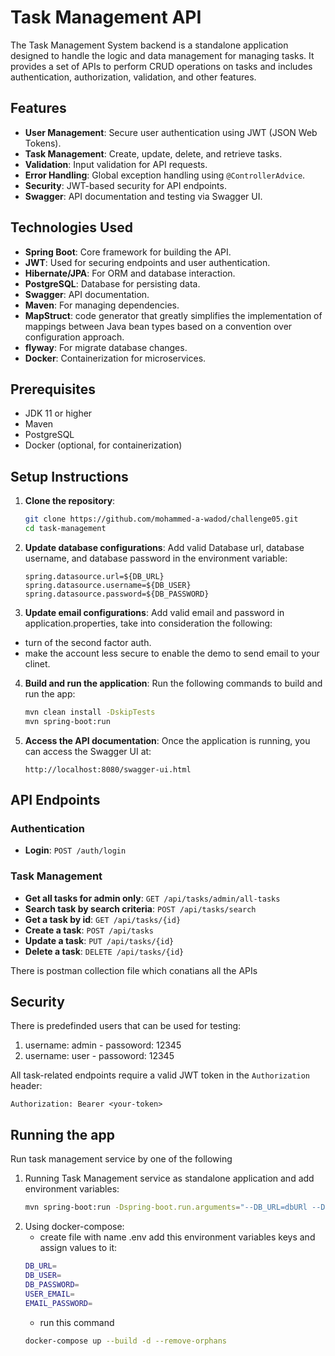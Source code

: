 
# Task Management API

The Task Management System backend is a standalone application designed to handle the logic and data management  for managing tasks. It provides a set of APIs to perform CRUD operations on tasks and includes authentication, authorization, validation, and other features.
## Features

- **User Management**: Secure user authentication using JWT (JSON Web Tokens).
- **Task Management**: Create, update, delete, and retrieve tasks.
- **Validation**: Input validation for API requests.
- **Error Handling**: Global exception handling using `@ControllerAdvice`.
- **Security**: JWT-based security for API endpoints.
- **Swagger**: API documentation and testing via Swagger UI.

## Technologies Used

- **Spring Boot**: Core framework for building the API.
- **JWT**: Used for securing endpoints and user authentication.
- **Hibernate/JPA**: For ORM and database interaction.
- **PostgreSQL**: Database for persisting data.
- **Swagger**: API documentation.
- **Maven**: For managing dependencies.
- **MapStruct**: code generator that greatly simplifies the implementation of mappings between Java bean types based on a convention over configuration approach.
- **flyway**: For migrate database changes.
- **Docker**: Containerization for microservices.

## Prerequisites

- JDK 11 or higher
- Maven
- PostgreSQL
- Docker (optional, for containerization)

## Setup Instructions

1. **Clone the repository**:
   ```bash
   git clone https://github.com/mohammed-a-wadod/challenge05.git
   cd task-management
   ```

2. **Update database configurations**:
   Add valid Database url, database username, and database password in the environment variable:
   ```properties
   spring.datasource.url=${DB_URL}
   spring.datasource.username=${DB_USER}
   spring.datasource.password=${DB_PASSWORD}
   ```
3. **Update email configurations**: Add valid email and password in application.properties, take into consideration the following:
- turn of the second factor auth.
- make the account less secure to enable the demo to send email to your clinet.

4. **Build and run the application**:
   Run the following commands to build and run the app:
   ```bash
   mvn clean install -DskipTests
   mvn spring-boot:run
   ```

5. **Access the API documentation**:
   Once the application is running, you can access the Swagger UI at:
   ```
   http://localhost:8080/swagger-ui.html
   ``` 

## API Endpoints

### Authentication

- **Login**: `POST /auth/login`

### Task Management

- **Get all tasks for admin only**: `GET /api/tasks/admin/all-tasks`
- **Search task by search criteria**: `POST /api/tasks/search`
- **Get a task by id**: `GET /api/tasks/{id}`
- **Create a task**: `POST /api/tasks`
- **Update a task**: `PUT /api/tasks/{id}`
- **Delete a task**: `DELETE /api/tasks/{id}`

There is postman collection file which conatians all the APIs

## Security

There is predefinded users that can be used for testing:
1. username: admin - passoword: 12345
2. username: user - passoword: 12345

All task-related endpoints require a valid JWT token in the `Authorization` header:
```
Authorization: Bearer <your-token>
```

## Running the app

Run task management service by one of the following

1. Running Task Management service as standalone application and add environment variables:
   ```bash
   mvn spring-boot:run -Dspring-boot.run.arguments="--DB_URL=dbURl --DB_USER=dbUsername --DB_PASSWORD=dbPassword --USER_EMAIL=mail --EMAIL_PASSWORD=mailPassword"
   ```
2. Using docker-compose:
   - create file with name .env add this environment variables keys and assign values to it:
   ```bash
   DB_URL= 
   DB_USER= 
   DB_PASSWORD= 
   USER_EMAIL= 
   EMAIL_PASSWORD=
   ```
   - run this command
   ```bash
   docker-compose up --build -d --remove-orphans
   ```
